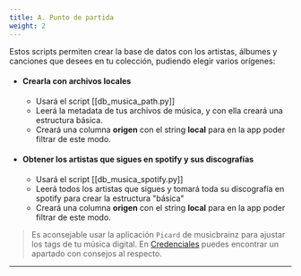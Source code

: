 ```yaml
---
title: A. Punto de partida
weight: 2
---
```


Estos scripts permiten crear la base de datos con los artistas, álbumes y canciones que desees en tu colección, pudiendo elegir varios orígenes:

- #### Crearla con archivos locales
  - Usará el script [[db_musica_path.py]]
  - Leerá la metadata de tus archivos de música, y con ella creará una estructura básica.
  - Creará una columna **origen** con el string **local** para en la app poder filtrar de este modo.
- #### Obtener los artistas que sigues en spotify y sus discografías
  - Usará el script [[db_musica_spotify.py]]
  - Leerá todos los artistas que sigues y tomará toda su discografía en spotify para crear la estructura "básica"
  - Creará una columna **origen** con el string **local** para en la app poder filtrar de este modo.

> 	Es aconsejable usar la aplicación `Picard` de musicbrainz para ajustar los tags de tu música digital. En [Credenciales](https://volteret4.github.io/music-fuzzy-doc/credenciales/picard/index.html) puedes encontrar un apartado con consejos al respecto.

---


